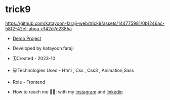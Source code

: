# trick9
https://github.com/katayoon-faraji-web/trick9/assets/144775981/0b1246ac-58f2-42ef-abea-e142d7e2385a

- [Demo Project](https://katayoon-faraji-web.github.io/trick8/)

- Developed by katayoon faraji

- 🗓️Created - 2023-10

- 💻Technologies Used - Html , Css , Css3 , Animation,Sass

- Role - Frontend

- How to reach me 👩🏻: with my [instagram](https://instagram.com/katayoon_faraji_web) and [linkedin](https://www.linkedin.com/in/katayoon-faraji-web-3b722b207r)
